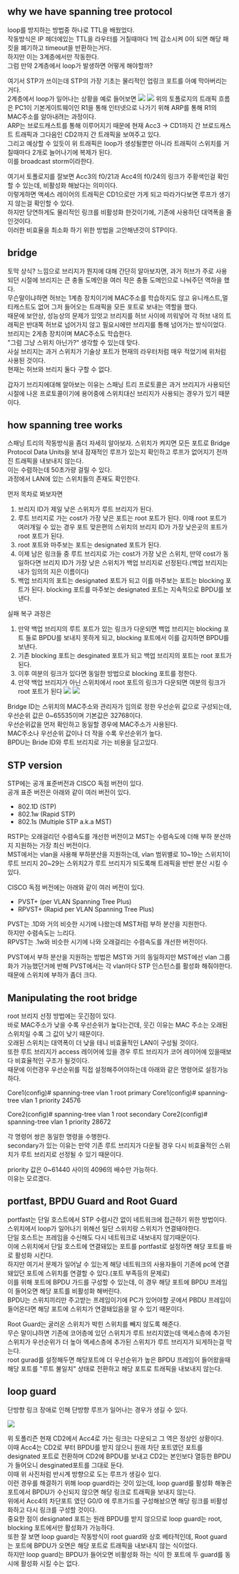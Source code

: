 ## why we have spanning tree protocol
loop를 방지하는 방법중 하나로 TTL을 배웠었다.  
작동방식은 IP 헤더에있는 TTL을 라우터를 거칠때마다 1씩 감소시켜 0이 되면 해당 패킷을 폐기하고 timeout을 반환하는거다.  
하지만 이는 3계층에서만 작동한다.  
그럼 만약 2계층에서 loop가 발생하면 어떻게 해야할까?

여기서 STP가 쓰이는데 STP의 가장 기초는 물리적인 업링크 포트를 아예 막아버리는거다.  
2계층에서 loop가 일어나는 상황을 예로 들어보면
![](src/loop_layer2_1.png)
![](src/loop_layer2_2.png)
위의 토폴로지의 트래픽 흐름은 PC1이 기본게이트웨이인 R1을 통해 인터넷으로 나가기 위해 ARP를 통해 R1의 MAC주소를 알아내려는 과정이다.  
ARP는 브로드캐스트를 통해 이루어지기 때문에 현재 Acc3 -> CD1까지 간 브로드캐스트 트래픽과 그다음인 CD2까지 간 트래픽을 보여주고 있다.  
그리고 예상할 수 있듯이 위 트래픽은 loop가 생성될뿐만 아니라 트래픽이 스위치를 거칠때마다 2개로 늘어나기에 복제가 된다.  
이를 broadcast storm이라한다.  

여기서 토폴로지를 잘보면 Acc3의 f0/21과 Acc4의 f0/24의 링크가 주황색인걸 확인할 수 있는데, 비활성화 해놨다는 의미이다.  
이렇게하면 액세스 레이어의 트래픽은 CD1으로만 가게 되고 따라가다보면 루프가 생기지 않는걸 확인할 수 있다.  
하지만 당연하게도 물리적인 링크를 비활성화 한것이기에, 기존에 사용하던 대역폭을 줄인것이다.  
이러한 비효율을 최소화 하기 위한 방법을 고안해낸것이 STP이다.


## bridge
토막 상식? 느낌으로 브리지가 뭔지에 대해 간단히 알아보자면, 과거 허브가 주로 사용되던 시절에 브리지는 큰 충돌 도메인을 여러 작은 충돌 도메인으로 나눠주던 역하을 했다.  
무슨말이냐하면 허브는 1계층 장치이기에 MAC주소를 학습하지도 않고 유니캐스트,멀티캐스트도 없어 그저 들어오는 트래픽을 모든 포트로 보내는 역할을 했다.  
때문에 보안상, 성능상의 문제가 있엇고 브리지를 허브 사이에 끼워넣어 각 허브 내의 트래픽은 반대쪽 허브로 넘어가지 않고 필요시에만 브리지를 통해 넘어가는 방식이었다.  
브리지는 2게층 장치이며 MAC주소도 학습한다.  
"그럼 그냥 스위치 아닌가?" 생각할 수 있는데 맞다.  
사실 브리지는 과거 스위치가 기술상 포트가 현재의 라우터처럼 매우 적었기에 위처럼 사용된 것이다.  
현재는 허브와 브리지 둘다 구할 수 없다.  

갑자기 브리지에대해 알아보는 이유는 스패닝 트리 프로토콜은 과거 브리지가 사용되던 시절에 나온 프로토콜이기에 용어중에 스위치대신 브리지가 사용되는 경우가 있기 때문이다.  


## how spanning tree works
스패닝 트리의 작동방식을 좀더 자세히 알아보자.
스위치가 켜지면 모든 포트로 Bridge Protocol Data Units을 보내 잠재적인 루프가 있는지 확인하고 루프가 없어지기 전까진 트래픽을 내보내지 않는다.   
이는 수렴하는데 50초가량 걸릴 수 있다.  
과정에서 LAN에 있는 스위치들의 존재도 확인한다.

먼저 목차로 봐보자면    
1. 브리지 ID가 제일 낮은 스위치가 루트 브리지가 된다.  
2. 루트 브리지로 가는 cost가 가장 낮은 포트는 root 포트가 된다. 이때 root 포트가 여러개일 수 있는 경우 포트 맞은편의 스위치의 브리지 ID가 가장 낮은곳의 포트가 root 포트가 된다.
3. root 포트와 마주보는 포트는 designated 포트가 된다.
4. 이제 남은 링크들 중 루트 브리지로 가는 cost가 가장 낮은 스위치, 만약 cost가 동일하다면 브리지 ID가 가장 낮은 스위치가 백업 브리지로 선정된다.(백업 브리지는 내가 임의의 지은 이름이다) 
5. 백업 브리지의 포트는 designated 포트가 되고 이를 마주보는 포트는 blocking 포트가 된다. blocking 포트를 마주보는 designated 포트는 지속적으로 BPDU를 보낸다.  

실패 복구 과정은
1. 만약 백업 브리지의 루트 포트가 있는 링크가 다운되면 백업 브리지는 blocking 포트 들로 BPDU를 보내지 못하게 되고, blocking 포트에서 이를 감지하면 BPDU를 보낸다.  
2. 기존 blocking 포트는 desginated 포트가 되고 백업 브리지의 포트는 root 포트가 된다.  
3. 이후 여분의 링크가 있다면 동일한 방법으로 blocking 포트를 정한다.  
4. 만약 백업 브리지가 아닌 스위치에서 root 포트의 링크가 다운되면 여분의 링크가 root 포트가 된다
![](src/STP_fault_tolerance_1.png)
![](src/STP_fault_tolerance_2.png)

   
Bridge ID는 스위치의 MAC주소와 관리자가 임의로 정한 우선순위 값으로 구성되는데, 우선순위 값은 0~65535이며 기본값은 32768이다.  
우선순위값을 먼저 확인하고 동일할 경우에 MAC주소가 사용된다.  
MAC주소나 우선순위 값이나 더 작을 수록 우선순위가 높다.  
BPDU는 Bride ID와 루트 브리지로 가는 비용을 담고있다.  


## STP version
STP에는 공개 표준버전과 CISCO 독점 버전이 있다.  
공개 표준 버전은 아래와 같이 여러 버전이 있다. 
- 802.1D (STP)
- 802.1w (Rapid STP)
- 802.1s (Multiple STP a.k.a MST)  

RSTP는 오래걸리던 수렴속도를 개선한 버전이고 MST는 수렴속도에 더해 부하 분산까지 지원하는 가장 최신 버전이다.  
MST에서는 vlan을 사용해 부하분산을 지원하는데, vlan 범위별로 10~19는 스위치1이 루트 브리지 20~29는 스위치2가 루트 브리지가 되도록해 트래픽을 반반 분산 시킬 수 있다.

CISCO 독점 버전에는 아래와 같이 여러 버전이 있다.  
- PVST+ (per VLAN Spanning Tree Plus)
- RPVST+ (Rapid per VLAN Spanning Tree Plus)

PVST는 .1D와 거의 비슷한 시기에 나왔는데 MST처럼 부하 분산을 지원한다.  
하지만 수렴속도는 느리다.  
RPVST는 .1w와 비슷한 시기에 나와 오래걸리는 수렴속도를 개선한 버전이다.  

PVST에서 부하 분산을 지원하는 방법은 MST와 거의 동일하지만 MST에선 vlan 그룹화가 가능했던거에 반해 PVST에서는 각 vlan마다 STP 인스턴스를 활성화 해줘야한다.  
때문에 스위치에 부하가 좀더 크다.  


## Manipulating the root bridge
root 브리지 선정 방법에는 웃긴점이 있다.  
바로 MAC주소가 낮을 수록 우선순위가 높다는건데, 웃긴 이유는 MAC 주소는 오래된 스위치일 수록 그 값이 낮기 때문이다.  
오래된 스위치는 대역폭이 더 낮을 테니 비효율적인 LAN이 구성될 것이다.  
또한 루트 브리지가 access 레이어에 있을 경우 루트 브리지가 코어 레이어에 있을때보다 비효율적인 구조가 될것이다.  
때문에 이런경우 우선순위를 직접 설정해주어야하는데
아래와 같은 명령어로 설정가능하다.  

Core1(config)# spanning-tree vlan 1 root primary
Core1(config)# spanning-tree vlan 1 priority 24576

Core2(config)# spanning-tree vlan 1 root secondary 
Core2(config)# spanning-tree vlan 1 priority 28672

각 명령어 쌍은 동일한 명령을 수행한다.  
secondary가 있는 이유는 만약 기존 루트 브리지가 다운될 경우 다시 비효율적인 스위치가 루트 브리지로 선정될 수 있기 때문이다.  

priority 값은 0~61440 사이의 4096의 배수만 가능하다.  
이유는 모르겠다.


## portfast, BPDU Guard and Root Guard
portfast는 단일 호스트에서 STP 수렴시간 없이 네트워크에 접근하기 위한 방법이다.  
스위치에서 loop가 일어나기 위해선 일단 스위치랑 스위치가 연결돼야한다.  
단일 호스트는 프레임을 수신해도 다시 네트워크로 내보내지 않기때문이다.  
이에 스위치에서 단일 호스트에 연결돼있는 포트를 portfast로 설정하면 해당 포트를 바로 활성화 시킨다.  
하지만 여기서 문제가 일어날 수 있는게 해당 네트워크의 사용자들이 기존에 pc에 연결돼있던 포트에 스위치를 연결할 수 있다.(포트 부족등의 문제로)  
이를 위해 포트에 BPDU 가드를 구성할 수 있는데, 이 경우 해당 포트에 BPDU 프레임이 들어오면 해당 포트를 비활성화 해버린다.  
BPDU는 스위치끼리만 주고받는 프레임이기에 PC가 있어야할 곳에서 PBDU 프레임이 들어온다면 해당 포트에 스위치가 연결돼있음을 알 수 있기 때문이다.  

Root Guard는 굴러온 스위치가 박힌 스위치를 빼지 않도록 해준다.  
무슨 말이냐하면 기존에 코어층에 있던 스위치가 루트 브리지였는데 액세스층에 추가된 스위치가 우선순위가 더 높아 엑세스층에 추가된 스위치가 루트 브리지가 되게하는걸 막는다.  
root gurad를 설정해두면 해당포트에 더 우선순위가 높은 BPDU 프레임이 들어왔을때 해당 포트를 "루트 불일치" 상태로 전환하고 해당 포트로 트래픽을 내보내지 않는다.  

## loop guard
단방향 링크 장애로 인해 단방향 루프가 일어나는 경우가 생길 수 있다.  

![](src/loop_guard.png)

위 토폴리즌 현재 CD2에서 Acc4로 가는 링크는 다운되고 그 역은 정상인 상황이다.  
이때 Acc4는 CD2로 부터 BPDU를 받지 않으니 원래 차단 포트였던 포트를 designated 포트로 전환하며 CD2에 BPDU를 보내고 CD2는 본인보다 열등한 BPDU가 들어오니 desginated포트를 그대로 둔다.  
이때 위 사진처럼 반시계 방향으로 도는 루프가 생길수 있다.  
이런 경우를 해결하기 위해 loop guard라는 것이 있는데, loop guard를 활성화 해놓은 포트에서 BPDU가 수신되지 않으면 해당 링크로 트래픽을 보내지 않는다.  
위에서 Acc4의 차단포트 였던 G0/0 에 루프가드를 구성해놨으면 해당 링크를 비활성화하고 다시 링크를 구성할 것이다.  
중요한 점이 designated 포트는 원래 BPDU를 받지 않으므로 loop guard는 root, blocking 포트에서만 활성화가 가능하다.  
또한 잘 보면 loop guard는 작동방식이 root guard와 상호 베타적인데, Root guard는 포트에 BPDU가 오면은 해당 포트로 트래픽을 내보내지 않는 식이었다.  
하지만 loop guard는 BPDU가 들어오면 비활성화 하는 식이 한 포트에 두 guard를 동시에 활성화 시킬 수는 없다.  

